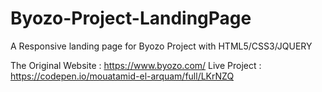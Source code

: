 # Byozo-Project-LandingPage
A Responsive landing page for Byozo Project with HTML5/CSS3/JQUERY

The Original Website : https://www.byozo.com/
Live Project : https://codepen.io/mouatamid-el-arquam/full/LKrNZQ
